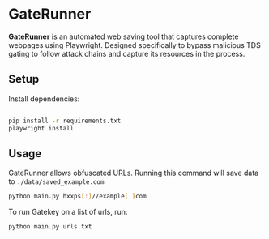 # GateRunner

**GateRunner** is an automated web saving tool that captures complete webpages using Playwright. Designed specifically to bypass malicious TDS gating to follow attack chains and capture its resources in the process.

## Setup

Install dependencies:

```bash

pip install -r requirements.txt
playwright install
```

## Usage

GateRunner allows obfuscated URLs. Running this command will save data to `./data/saved_example.com`
```bash
python main.py hxxps[:]//example[.]com
```
To run Gatekey on a list of urls, run:
```bash
python main.py urls.txt
```




